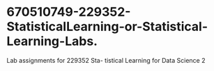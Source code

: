 # 670510749-229352-StatisticalLearning-or-Statistical-Learning-Labs.
Lab assignments for 229352 Sta- tistical Learning for Data Science 2
